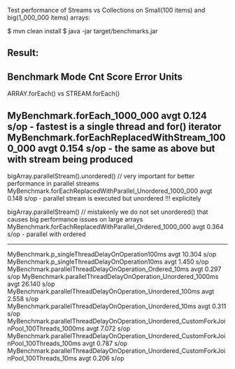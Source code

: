 Test performance of Streams vs Collections on Small(100 items) and big(1_000_000 items) arrays:


$ mvn clean install
$ java -jar target/benchmarks.jar

Result:
-------

Benchmark                                                                                  Mode  Cnt   Score   Error  Units
---------------------------------------------------------------------------------------------------------------------------
ARRAY.forEach() vs STREAM.forEach()

MyBenchmark.forEach_1000_000                                                               avgt        0.124           s/op - fastest is a single thread and for() iterator
MyBenchmark.forEachReplacedWithStream_1000_000                                             avgt        0.154           s/op - the same as above but with stream being produced
---------------------------------------------------------------------------------------------------------------------------

bigArray.parallelStream().unordered() // very important for better performance in parallel streams
MyBenchmark.forEachReplacedWithParallel_Unordered_1000_000                                 avgt        0.148           s/op - parallel stream is executed but unordered !!! explicitely

bigArray.parallelStream() // mistakenly we do not set unordered() that causes big performance issues on large arrays
MyBenchmark.forEachReplacedWithParallel_Ordered_1000_000                                   avgt        0.364           s/op - parallel with ordered 

---------------------------------------------------------------------------------------------------------------------------
MyBenchmark.p_singleThreadDelayOnOperation100ms                                            avgt       10.304           s/op
MyBenchmark.p_singleThreadDelayOnOperation10ms                                             avgt        1.450           s/op
MyBenchmark.parallelThreadDelayOnOperation_Ordered_10ms                                    avgt        0.297           s/op
MyBenchmark.parallelThreadDelayOnOperation_Unordered_1000ms                                avgt       26.140           s/op
MyBenchmark.parallelThreadDelayOnOperation_Unordered_100ms                                 avgt        2.558           s/op
MyBenchmark.parallelThreadDelayOnOperation_Unordered_10ms                                  avgt        0.311           s/op
MyBenchmark.parallelThreadDelayOnOperation_Unordered_CustomForkJoinPool_100Threads_1000ms  avgt        7.072           s/op
MyBenchmark.parallelThreadDelayOnOperation_Unordered_CustomForkJoinPool_100Threads_100ms   avgt        0.787           s/op
MyBenchmark.parallelThreadDelayOnOperation_Unordered_CustomForkJoinPool_100Threads_10ms    avgt        0.206           s/op
